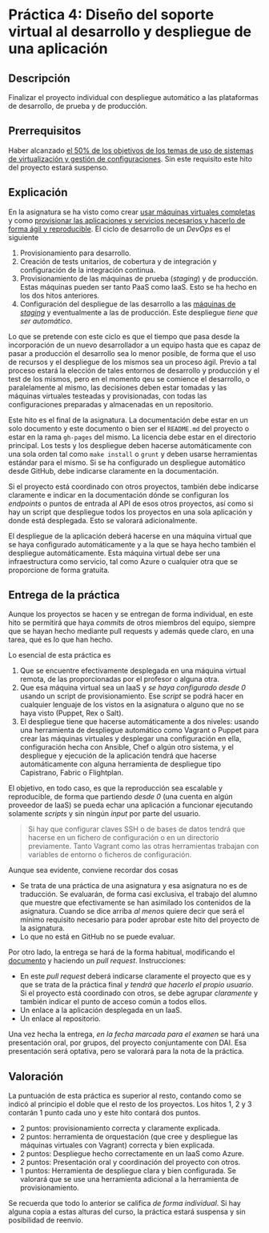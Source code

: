 Práctica 4:  Diseño del soporte virtual al desarrollo y despliegue de una aplicación
=====================================

Descripción
-----------------

Finalizar el proyecto individual con despliegue automático a las plataformas de desarrollo, de prueba y de producción. 

Prerrequisitos
--------------------

Haber alcanzado
[el 50% de los objetivos de los temas de uso de sistemas de virtualización y gestión de configuraciones](../temas/Gestion_de_configuraciones.md). Sin
este requisito este hito del proyecto estará suspenso.  

Explicación
----------------

En la asignatura se ha visto como crear
[usar máquinas virtuales completas](../temas/Uso_de_Sistemas.md) y
como
[provisionar las aplicaciones y servicios necesarios y hacerlo de forma ágil y reproducible](../temas/Gestion_de_configuraciones.md). 
El ciclo de desarrollo de un *DevOps* es el siguiente
1. Provisionamiento para desarrollo.
2. Creación de tests unitarios, de cobertura y de integración y configuración de la integración continua.
2. Provisionamiento de las máquinas de prueba (*staging*) y de
producción. Estas máquinas pueden ser tanto PaaS como IaaS. Esto se ha
hecho en los dos hitos anteriores. 
3. Configuración del despliegue de las desarrollo a las [máquinas de
*staging*](http://en.wikipedia.org/wiki/Staging_site) y eventualmente
a las de producción. Este despliegue *tiene que ser automático*. 

Lo que se pretende con este ciclo es que el tiempo que pasa desde la
incorporación de un nuevo desarrollador a un equipo hasta que es capaz
de pasar a producción el desarrollo sea lo menor posible, de forma que
el uso de recursos y el despliegue de los mismos sea un proceso
ágil. Previo a tal proceso estará la elección de tales entornos de
desarrollo y producción y el test de los mismos, pero en el momento
qeu se comience el desarrollo, o paralelamente al mismo, las
decisiones deben estar tomadas y las máquinas virtuales testeadas y
provisionadas, con todas las configuraciones preparadas y almacenadas
en un repositorio.

Este hito es el final de la asignatura. La documentación debe estar en
un solo documento y este documento o bien ser el `README.md` del
proyecto o estar en la rama `gh-pages` del mismo. La licencia debe
estar en el directorio principal. Los tests y los despliegue deben
hacerse automáticamente con una sola orden tal como `make install` o
`grunt` y deben usarse herramientas estándar para el mismo. Si se ha
configurado un despliegue automático desde GitHub, debe indicarse
claramente en la documentación.

Si el proyecto está coordinado con otros proyectos, también debe
indicarse claramente e indicar en la documentación dónde se configuran
los *endpoints* o puntos de entrada al API de esos otros proyectos,
así como si hay un script que despliegue todos los proyectos en una
sola aplicación y donde está desplegada. Esto se valorará
adicionalmente. 

El despliegue de la aplicación deberá hacerse en una máquina virtual
que se haya configurado automáticamente y a la que se haya hecho
también el despliegue automáticamente. Esta máquina virtual debe ser
una infraestructura como servicio, tal como Azure o cualquier otra que
se proporcione de forma gratuita.


Entrega de la práctica
--------------------------------

Aunque los proyectos se hacen y se entregan de forma individual, en
este hito se permitirá que haya *commits* de otros miembros del
equipo, siempre que se hayan hecho mediante pull requests y además
quede claro, en una tarea, qué es lo que han hecho.

Lo esencial de esta práctica es
1. Que se encuentre efectivamente desplegada en una máquina virtual
   remota, de las proporcionadas por el profesor o alguna otra.
2. Que esa máquina virtual sea un IaaS y *se haya configurado desde 0*
   usando un script de provisionamiento. Ese *script* se podrá hacer
   en cualquier lenguaje de los vistos en la asignatura o alguno que
   no se haya visto (Puppet, Rex o Salt).
3. El despliegue tiene que hacerse automáticamente a dos niveles:
   usando una herramienta de despliegue automático como Vagrant o
   Puppet para crear las máquinas virtuales y desplegar una
   configuración en ella, configuración hecha con Ansible, Chef o
   algún otro sistema, y el despliegue y ejecución de la aplicación
   tendrá que hacerse automáticamente con alguna herramienta de
   despliegue tipo Capistrano, Fabric o Flightplan.

El objetivo, en todo caso, es que la reproducción sea escalable y
reproducible, de forma que partiendo *desde 0* (una cuenta en algún
proveedor de IaaS) se pueda echar una aplicación a funcionar
ejecutando solamente *scripts* y sin ningún *input* por parte del
usuario.

>Si hay que configurar claves SSH o de bases de datos tendrá que
>hacerse en un fichero de configuración o en un directorio
>previamente. Tanto Vagrant como las otras herramientas trabajan con
>variables de entorno o ficheros de configuración.

Aunque sea evidente, conviene recordar dos cosas
* Se trata de una práctica de una asignatura y esa asignatura no es de
  traducción. Se evaluarán, de forma casi exclusiva, el trabajo del
  alumno que muestre que efectivamente se han asimilado los contenidos
  de la asignatura. Cuando se dice arriba *al menos* quiere decir que
  será el mínimo requisito necesario para poder aprobar este hito del
  proyecto de la asignatura. 
* Lo que no está en GitHub no se puede evaluar. 

Por otro lado, la entrega se hará de la forma habitual, modificando el
[documento](https://github.com/JJ/IV-2015-16/blob/master/practicas/final.md)
y haciendo un *pull request*. Instrucciones: 

* En este *pull request* deberá indicarse claramente el proyecto que
  es y que se trata de la práctica final *y tendrá que hacerlo el
  propio usuario*. Si el proyecto está
  coordinado con otros, se debe agrupar *claramente* y también indicar
  el punto de acceso común a todos ellos.  
* Un enlace a la aplicación desplegada en un IaaS.
* Un enlace al repositorio.

Una vez hecha la entrega, *en la fecha marcada para el examen* se hará
una presentación oral, por grupos, del proyecto conjuntamente con
DAI. Esa presentación será optativa, pero se valorará para la nota de
la práctica. 

Valoración
--------------

La puntuación de esta práctica es superior al resto, contando como se
indicó al principio el doble que el resto de los proyectos. Los hitos
1, 2 y 3 contarán 1 punto cada uno y este hito contará dos puntos. 

* 2 puntos: provisionamiento correcta y claramente explicada.
* 2 puntos: herramienta de orquestación (que cree y despliegue las
  máquinas virtuales con Vagrant) correcta y bien explicada.
* 2 puntos: Despliegue hecho correctamente en un IaaS como Azure.
* 2 puntos: Presentación oral y coordinación del proyecto con otros.
* 1 puntos: Herramienta de despliegue clara y bien configurada. Se
  valorará que se use una herramienta adicional a la herramienta de
  provisionamiento. 
  
Se recuerda que todo lo anterior se califica *de forma individual*. Si
hay alguna copia a estas alturas del curso, la práctica estará
suspensa y sin posibilidad de reenvío.
